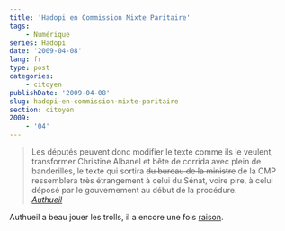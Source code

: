 ```yaml
---
title: 'Hadopi en Commission Mixte Paritaire'
tags:
    - Numérique
series: Hadopi
date: '2009-04-08'
lang: fr
type: post
categories:
    - citoyen
publishDate: '2009-04-08'
slug: hadopi-en-commission-mixte-paritaire
section: citoyen
2009:
    - '04'
---
```


> Les députés peuvent donc modifier le texte comme ils le veulent, transformer Christine Albanel et bête de corrida avec plein de banderilles, le texte qui sortira <span style="text-decoration: line-through">du bureau de la ministre</span> de la CMP ressemblera très étrangement à celui du Sénat, voire pire, à celui déposé par le gouvernement au début de la procédure.  
> <cite>[Authueil](http://www.authueil.org/?2009/03/04/1254-les-mefaits-de-l-urgence)</cite>

Authueil a beau jouer les trolls, il a encore une fois [raison](http://www.assemblee-nationale.fr/13/rapports/r1589.asp).
